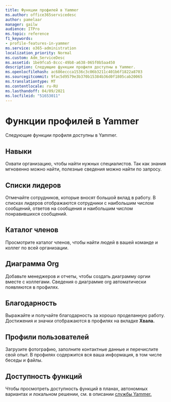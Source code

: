 ```yaml
---
title: Функции профилей в Yammer
ms.author: office365servicedesc
author: pamelaar
manager: gailw
audience: ITPro
ms.topic: reference
f1_keywords:
- profile-features-in-yammer
ms.service: o365-administration
localization_priority: Normal
ms.custom: Adm_ServiceDesc
ms.assetid: 1be9fca5-8ccc-49b8-a638-065f0b5aa450
description: Следующие функции профиля доступны в Yammer.
ms.openlocfilehash: ac686eccca1536c3c06b3211c401b6f1822a8703
ms.sourcegitcommit: 9fac5d9579e3b370b15384b36d0f1805cab20065
ms.translationtype: MT
ms.contentlocale: ru-RU
ms.lasthandoff: 04/09/2021
ms.locfileid: "51653011"
---
```

# <a name="profile-features-in-yammer"></a>Функции профилей в Yammer

Следующие функции профиля доступны в Yammer.
 
## <a name="expertise"></a>Навыки

Охвати организацию, чтобы найти нужных специалистов. Так как знания мгновенно можно найти, полезные сведения можно найти по запросу.

## <a name="leaderboards"></a>Списки лидеров

Отмечайте сотрудников, которые вносят большой вклад в работу. В списках лидеров отображаются сотрудники с наибольшим числом сообщений, ответов на сообщения и наибольшим числом понравившихся сообщений.

## <a name="member-directory"></a>Каталог членов

Просмотрите каталог членов, чтобы найти людей в вашей команде и коллег по всей организации.
  
## <a name="org-chart"></a>Диаграмма Org

Добавьте менеджеров и отчеты, чтобы создать диаграмму оргии вместе с коллегами. Сведения о диаграмме org автоматически появляются в профилях.
  
## <a name="praise"></a>Благодарность

Выражайте и получайте благодарность за хорошо проделанную работу. Достижения и значки отображаются в профилях на вкладке **Хвала.**
 
## <a name="user-profiles"></a>Профили пользователей

Загрузите фотографию, заполните контактные данные и перечислите свой опыт. В профилях содержится вся ваша информация, в том числе беседы и файлы.
  
## <a name="feature-availability"></a>Доступность функций

Чтобы просмотреть доступность функций в планах, автономных вариантах и локальном решении, см. в описании [службы Yammer.](yammer-service-description.md)
  

